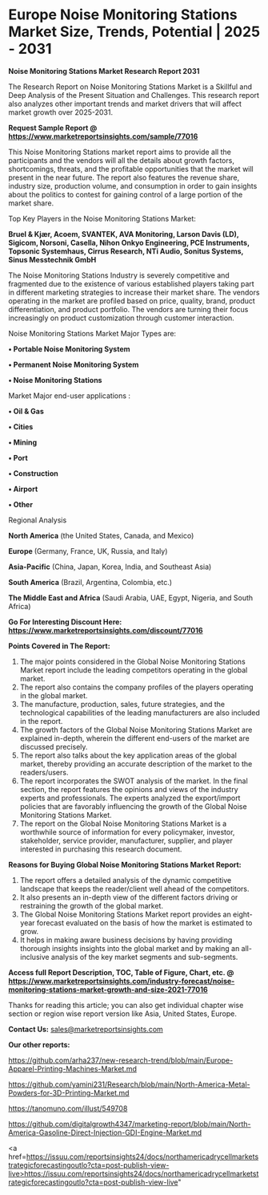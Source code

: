 # Europe Noise Monitoring Stations Market Size, Trends, Potential | 2025 - 2031

<strong>Noise Monitoring Stations Market Research Report 2031</strong>

The Research Report on Noise Monitoring Stations Market is a Skillful and Deep Analysis of the Present Situation and Challenges. This research report also analyzes other important trends and market drivers that will affect market growth over 2025-2031.

<strong>Request Sample Report @ <a href=https://www.marketreportsinsights.com/sample/77016>https://www.marketreportsinsights.com/sample/77016</a></strong>

This Noise Monitoring Stations market report aims to provide all the participants and the vendors will all the details about growth factors, shortcomings, threats, and the profitable opportunities that the market will present in the near future. The report also features the revenue share, industry size, production volume, and consumption in order to gain insights about the politics to contest for gaining control of a large portion of the market share.

Top Key Players in the Noise Monitoring Stations Market:

<strong>Bruel & Kjær, Acoem, SVANTEK, AVA Monitoring, Larson Davis (LD), Sigicom, Norsoni, Casella, Nihon Onkyo Engineering, PCE Instruments, Topsonic Systemhaus, Cirrus Research, NTi Audio, Sonitus Systems, Sinus Messtechnik GmbH</strong>

The Noise Monitoring Stations Industry is severely competitive and fragmented due to the existence of various established players taking part in different marketing strategies to increase their market share. The vendors operating in the market are profiled based on price, quality, brand, product differentiation, and product portfolio. The vendors are turning their focus increasingly on product customization through customer interaction.

Noise Monitoring Stations Market Major Types are:

<strong>• Portable Noise Monitoring System

• Permanent Noise Monitoring System

• Noise Monitoring Stations</strong>

Market Major end-user applications :

<strong>• Oil & Gas

• Cities

• Mining

• Port

• Construction

• Airport

• Other</strong>

Regional Analysis

</u><strong><b>North America</b></strong> (the United States, Canada, and Mexico)

<strong><b>Europe </b></strong>(Germany, France, UK, Russia, and Italy)

<strong><b>Asia-Pacific</b></strong> (China, Japan, Korea, India, and Southeast Asia)

<strong><b>South America</b></strong> (Brazil, Argentina, Colombia, etc.)

<strong><b>The Middle East and Africa</b></strong> (Saudi Arabia, UAE, Egypt, Nigeria, and South Africa)

<strong>Go For Interesting Discount Here: <a href=https://www.marketreportsinsights.com/discount/77016>https://www.marketreportsinsights.com/discount/77016</a></strong>

<strong>Points Covered in The Report:</strong>
<ol>
  <li>The major points considered in the Global Noise Monitoring Stations Market report include the leading competitors operating in the global market.</li>
  <li>The report also contains the company profiles of the players operating in the global market.</li>
  <li>The manufacture, production, sales, future strategies, and the technological capabilities of the leading manufacturers are also included in the report.</li>
  <li>The growth factors of the Global Noise Monitoring Stations Market are explained in-depth, wherein the different end-users of the market are discussed precisely.</li>
  <li>The report also talks about the key application areas of the global market, thereby providing an accurate description of the market to the readers/users.</li>
  <li>The report incorporates the SWOT analysis of the market. In the final section, the report features the opinions and views of the industry experts and professionals. The experts analyzed the export/import policies that are favorably influencing the growth of the Global Noise Monitoring Stations Market.</li>
  <li>The report on the Global Noise Monitoring Stations Market is a worthwhile source of information for every policymaker, investor, stakeholder, service provider, manufacturer, supplier, and player interested in purchasing this research document.</li>
</ol>
<strong>Reasons for Buying Global Noise Monitoring Stations Market Report:</strong>

<ol>
  <li>The report offers a detailed analysis of the dynamic competitive landscape that keeps the reader/client well ahead of the competitors.</li>
  <li>It also presents an in-depth view of the different factors driving or restraining the growth of the global market.</li>
  <li>The Global Noise Monitoring Stations Market report provides an eight-year forecast evaluated on the basis of how the market is estimated to grow.</li>
  <li>It helps in making aware business decisions by having providing thorough insights insights into the global market and by making an all-inclusive analysis of the key market segments and sub-segments.</li>
</ol>
<strong>Access full Report Description, TOC, Table of Figure, Chart, etc. @ <a href=https://www.marketreportsinsights.com/industry-forecast/noise-monitoring-stations-market-growth-and-size-2021-77016>https://www.marketreportsinsights.com/industry-forecast/noise-monitoring-stations-market-growth-and-size-2021-77016</a></strong>


Thanks for reading this article; you can also get individual chapter wise section or region wise report version like Asia, United States, Europe.

<strong>Contact Us:</strong>
sales@marketreportsinsights.com

<strong>Our other reports:</strong>

<a href=https://github.com/arha237/new-research-trend/blob/main/Europe-Apparel-Printing-Machines-Market.md>https://github.com/arha237/new-research-trend/blob/main/Europe-Apparel-Printing-Machines-Market.md</a>

<a href=https://github.com/yamini231/Research/blob/main/North-America-Metal-Powders-for-3D-Printing-Market.md>https://github.com/yamini231/Research/blob/main/North-America-Metal-Powders-for-3D-Printing-Market.md</a>

<a href=https://tanomuno.com/illust/549708>https://tanomuno.com/illust/549708</a>

<a href=https://github.com/digitalgrowth4347/marketing-report/blob/main/North-America-Gasoline-Direct-Injection-GDI-Engine-Market.md>https://github.com/digitalgrowth4347/marketing-report/blob/main/North-America-Gasoline-Direct-Injection-GDI-Engine-Market.md</a>

<a href=https://issuu.com/reportsinsights24/docs/northamericadrycellmarketstrategicforecastingoutlo?cta=post-publish-view-live>https://issuu.com/reportsinsights24/docs/northamericadrycellmarketstrategicforecastingoutlo?cta=post-publish-view-live</a>"
